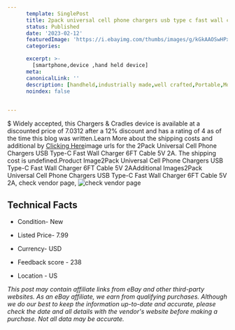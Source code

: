 ```yaml
---
      template: SinglePost
      title: 2pack universal cell phone chargers usb type c fast wall charger 6ft cable 5v 2a
      status: Published
      date: '2023-02-12'
      featuredImage: 'https://i.ebayimg.com/thumbs/images/g/kGkAAOSwHPxju8tA/s-l225.jpg'
      categories: 

      excerpt: >-
        [smartphone,device ,hand held device]
      meta:
      canonicalLink: ''
      description: [handheld,industrially made,well crafted,Portable,Mobile,Compact,Convenient,Lightweight,Maneuverable,Man-portable,Miniature,Carriable,Hand-held,Light,Holdable,Transportable,Mobile device,Pocket-sized,On-the-go,Wireless,Cordless,Compact size,Convenient size, smartphone,device ,hand held device]
      noindex: false

        
---
```

$
    Widely accepted, this Chargers & Cradles device is available at a discounted price of 7.0312 after a 12% discount and has a rating of 4 as of the time this blog was written.Learn More about the shipping costs and additional by [Clicking Here](https://www.ebay.com/itm/304765074617?hash=item46f569fcb9%3Ag%3AkGkAAOSwHPxju8tA&mkevt=1&mkcid=1&mkrid=711-53200-19255-0&campid=%253CePNCampaignId%253E&customid=%253CreferenceId%253E&toolid=10049)image urls for the 2Pack Universal Cell Phone Chargers USB Type-C Fast Wall Charger 6FT Cable 5V 2A. The shipping cost is undefined.Product Image2Pack Universal Cell Phone Chargers USB Type-C Fast Wall Charger 6FT Cable 5V 2AAdditional Images2Pack Universal Cell Phone Chargers USB Type-C Fast Wall Charger 6FT Cable 5V 2A, check vendor page, ![check vendor page](https://origin-galleryplus.ebayimg.com/ws/web/304765074617_2_0_1/225x225.jpg,https://origin-galleryplus.ebayimg.com/ws/web/304765074617_3_0_1/225x225.jpg,https://origin-galleryplus.ebayimg.com/ws/web/304765074617_4_0_1/225x225.jpg,https://origin-galleryplus.ebayimg.com/ws/web/304765074617_5_0_1/225x225.jpg,https://origin-galleryplus.ebayimg.com/ws/web/304765074617_6_0_1/225x225.jpg,https://origin-galleryplus.ebayimg.com/ws/web/304765074617_7_0_1/225x225.jpg,https://origin-galleryplus.ebayimg.com/ws/web/304765074617_8_0_1/225x225.jpg,https://origin-galleryplus.ebayimg.com/ws/web/304765074617_9_0_1/225x225.jpg,https://origin-galleryplus.ebayimg.com/ws/web/304765074617_10_0_1/225x225.jpg,https://origin-galleryplus.ebayimg.com/ws/web/304765074617_11_0_1/225x225.jpg)
    
    

 ## Technical Facts 



     
      

 - Condition- New 


      

 - Listed Price- 7.99 


      

 - Currency- USD 


      

 - Feedback score - 238 


      

 - Location - US 


      
      

 *_This post may contain affiliate links from eBay and other third-party websites. As an eBay affiliate, we earn from qualifying purchases. Although we do our best to keep the information up-to-date and accurate, please check the date and all details with the vendor's website before making a purchase. Not all data may be accurate._*



    
    
    
    
    